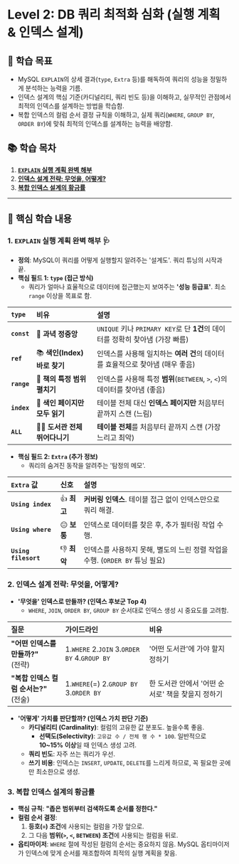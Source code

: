 # Level 2: DB 쿼리 최적화 심화 (실행 계획 & 인덱스 설계)

## 📝 학습 목표

- MySQL `EXPLAIN`의 상세 결과(`type`, `Extra` 등)를 해독하여 쿼리의 성능을 정밀하게 분석하는 능력을 기름.
- 인덱스 설계의 핵심 기준(카디널리티, 쿼리 빈도 등)을 이해하고, 실무적인 관점에서 최적의 인덱스를 설계하는 방법을 학습함.
- 복합 인덱스의 컬럼 순서 결정 규칙을 이해하고, 실제 쿼리(`WHERE`, `GROUP BY`, `ORDER BY`)에 맞춰 최적의 인덱스를 설계하는 능력을 배양함.

## 📚 학습 목차

1.  **[`EXPLAIN` 실행 계획 완벽 해부](#1-explain-실행-계획-완벽-해부)**
2.  **[인덱스 설계 전략: 무엇을, 어떻게?](#2-인덱스-설계-전략-무엇을-어떻게)**
3.  **[복합 인덱스 설계의 황금률](#3-복합-인덱스-설계의-황금률)**

---

## 🚀 핵심 학습 내용

### 1. `EXPLAIN` 실행 계획 완벽 해부 🩺

- **정의**: MySQL이 쿼리를 어떻게 실행할지 알려주는 '설계도'. 쿼리 튜닝의 시작과 끝.
- **핵심 필드 1: `type` (접근 방식)**
    - 쿼리가 얼마나 효율적으로 데이터에 접근했는지 보여주는 **'성능 등급표'**. 최소 `range` 이상을 목표로 함.

| `type` | 비유 | 설명 |
| :--- | :--- | :--- |
| **`const`** | 🎯 **과녁 정중앙** | `UNIQUE` 키나 `PRIMARY KEY`로 단 **1건**의 데이터를 정확히 찾아냄 (가장 빠름) |
| **`ref`** | 📚 **색인(Index) 바로 찾기** | 인덱스를 사용해 일치하는 **여러 건**의 데이터를 효율적으로 찾아냄 (매우 좋음) |
| **`range`** | 📖 **책의 특정 범위 펼치기** | 인덱스를 사용해 특정 **범위**(`BETWEEN`, `>`, `<`)의 데이터를 찾아냄 (좋음) |
| **`index`** | 📑 **색인 페이지만 모두 읽기** | 테이블 전체 대신 **인덱스 페이지만** 처음부터 끝까지 스캔 (느림) |
| **`ALL`** | 🏃‍♂️ **도서관 전체 뛰어다니기** | **테이블 전체**를 처음부터 끝까지 스캔 (가장 느리고 최악) |

- **핵심 필드 2: `Extra` (추가 정보)**
    - 쿼리의 숨겨진 동작을 알려주는 '탐정의 메모'.

| `Extra` 값 | 신호 | 설명 |
| :--- | :--- | :--- |
| **`Using index`** | 👍 **최고** | **커버링 인덱스**. 테이블 접근 없이 인덱스만으로 쿼리 해결. |
| **`Using where`** | 😐 **보통** | 인덱스로 데이터를 찾은 후, 추가 필터링 작업 수행. |
| **`Using filesort`**| 👎 **최악** | 인덱스를 사용하지 못해, 별도의 느린 정렬 작업을 수행. (`ORDER BY` 튜닝 필요) |

### 2. 인덱스 설계 전략: 무엇을, 어떻게?

- **'무엇을' 인덱스로 만들까? (인덱스 후보군 Top 4)**
    - `WHERE`, `JOIN`, `ORDER BY`, `GROUP BY` 순서대로 인덱스 생성 시 중요도를 고려함.

| 질문 | 가이드라인 | 비유 |
| :--- | :--- | :--- |
| **"어떤 인덱스를 만들까?"**<br>(전략) | 1.`WHERE` 2.`JOIN` 3.`ORDER BY` 4.`GROUP BY` | '어떤 도서관'에 가야 할지 정하기 |
| **"복합 인덱스 컬럼 순서는?"**<br>(전술) | 1.`WHERE`(=) 2.`GROUP BY` 3.`ORDER BY` | 한 도서관 안에서 '어떤 순서로' 책을 찾을지 정하기 |

- **'어떻게' 가치를 판단할까? (인덱스 가치 판단 기준)**
    - **카디널리티 (Cardinality)**: 컬럼의 고유한 값 분포도. 높을수록 좋음.
        - **선택도(Selectivity)**: `고유값 수 / 전체 행 수 * 100`. 일반적으로 **10~15% 이상**일 때 인덱스 생성 고려.
    - **쿼리 빈도**: 자주 쓰는 쿼리가 우선.
    - **쓰기 비용**: 인덱스는 `INSERT`, `UPDATE`, `DELETE`를 느리게 하므로, 꼭 필요한 곳에만 최소한으로 생성.

### 3. 복합 인덱스 설계의 황금률

- **핵심 규칙**: **"좁은 범위부터 검색하도록 순서를 정한다."**
- **컬럼 순서 결정**:
    1.  **등호(`=`) 조건**에 사용되는 컬럼을 가장 앞으로.
    2.  그 다음 **범위(`>`, `<`, `BETWEEN`) 조건**에 사용되는 컬럼을 뒤로.
- **옵티마이저**: `WHERE` 절에 작성된 컬럼의 순서는 중요하지 않음. MySQL 옵티마이저가 인덱스에 맞게 순서를 재조합하여 최적의 실행 계획을 찾음.